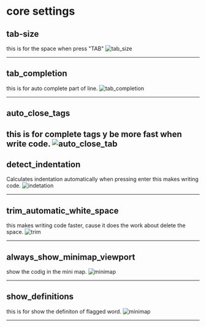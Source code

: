 

# core settings
 

## tab-size

this is for the space when press "TAB"
![tab_size](https://user-images.githubusercontent.com/35005943/47269864-c649bd00-d563-11e8-9b6f-e8185e20313a.gif) 

---

##  tab_completion
this is for  auto complete part of line.
![tab_completion ](https://miro.medium.com/max/700/1*beTu_RdS1rojFige3cT2Og.png) 

---

## auto_close_tags

this is for complete tags y be more fast when  write code.
![auto_close_tab](https://user-images.githubusercontent.com/1142313/41826432-7d63e1c0-77f7-11e8-9155-1f2d42fcbc4d.gif) 
---

##  detect_indentation

Calculates indentation automatically when pressing enter
this makes writing code. 
![indetation ](https://forum.sublimetext.com/uploads/default/original/3X/7/b/7b677f0d84caf586ee9ea0faaa17dbe6e5b03e84.png) 

---

## trim_automatic_white_space

this makes writing code faster, cause it does the work about delete the space. 
![trim ](https://i0.wp.com/dailydotnettips.com/wp-content/uploads/2016/02/image41.png?w=640&ssl=1	) 

---

## always_show_minimap_viewport

show the codig in the mini map. 
![minimap ](https://user-images.githubusercontent.com/2169489/27026947-dca0eb4a-4f5f-11e7-86ea-6a457514e433.png) 


---

## show_definitions 

this is for show the definiton of flagged word. 
![minimap ](https://www.sublimetext.com/blog/images/definition.png) 

---